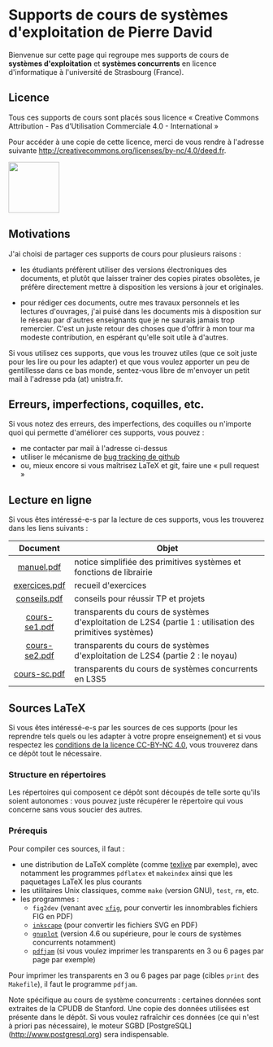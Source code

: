 Supports de cours de systèmes d'exploitation de Pierre David
============================================================

Bienvenue sur cette page qui regroupe mes supports de cours de **systèmes
d'exploitation** et **systèmes concurrents** en licence d'informatique
à l'université de Strasbourg (France).


Licence
-------

Tous ces supports de cours sont placés sous licence « Creative Commons
Attribution - Pas d’Utilisation Commerciale 4.0 - International »

Pour accéder à une copie de cette licence, merci de vous rendre à
l'adresse suivante <http://creativecommons.org/licenses/by-nc/4.0/deed.fr>.

<img src="http://mirrors.creativecommons.org/presskit/buttons/88x31/png/by-nc.png" width="100">


Motivations
-----------

J'ai choisi de partager ces supports de cours pour plusieurs raisons :

- les étudiants préfèrent utiliser des versions électroniques des
    documents, et plutôt que laisser trainer des copies pirates
    obsolètes, je préfère directement mettre à disposition les
    versions à jour et originales.

- pour rédiger ces documents, outre mes travaux personnels et les
    lectures d'ouvrages, j'ai puisé dans les documents mis à disposition
    sur le réseau par d'autres enseignants que je ne saurais jamais
    trop remercier. C'est un juste retour des choses que d'offrir à
    mon tour ma modeste contribution, en espérant qu'elle soit utile
    à d'autres.

Si vous utilisez ces supports, que vous les trouvez utiles (que ce soit
juste pour les lire ou pour les adapter) et que vous voulez apporter un
peu de gentillesse dans ce bas monde, sentez-vous libre de m'envoyer un
petit mail à l'adresse pda (at) unistra.fr.


Erreurs, imperfections, coquilles, etc.
---------------------------------------

Si vous notez des erreurs, des imperfections, des coquilles ou n'importe
quoi qui permette d'améliorer ces supports, vous pouvez :
- me contacter par mail à l'adresse ci-dessus
- utiliser le mécanisme de [bug tracking de github](../../issues)
- ou, mieux encore si vous maîtrisez LaTeX et git, faire une « pull request »


Lecture en ligne
----------------

Si vous êtes intéressé-e-s par la lecture de ces supports, vous les
trouverez dans les liens suivants :

| Document | Objet |
| :------: | ----- |
| [manuel.pdf](http://dpt-info.u-strasbg.fr/~pda/manuel.pdf) | notice simplifiée des primitives systèmes et fonctions de librairie |
| [exercices.pdf](http://dpt-info.u-strasbg.fr/~pda/exercices.pdf) | recueil d'exercices |
| [conseils.pdf](http://dpt-info.u-strasbg.fr/~pda/conseils.pdf) | conseils pour réussir TP et projets |
| [cours-se1.pdf](http://dpt-info.u-strasbg.fr/~pda/cours-se1.pdf) | transparents du cours de systèmes d'exploitation de L2S4 (partie 1 : utilisation des primitives systèmes) |
| [cours-se2.pdf](http://dpt-info.u-strasbg.fr/~pda/cours-se2.pdf) | transparents du cours de systèmes d'exploitation de L2S4 (partie 2 : le noyau) |
| [cours-sc.pdf](http://dpt-info.u-strasbg.fr/~pda/cours-sc.pdf) | transparents du cours de systèmes concurrents en L3S5 |


Sources LaTeX
-------------

Si vous êtes intéressé-e-s par les sources de ces supports (pour
les reprendre tels quels ou les adapter à votre propre enseignement)
et si vous respectez les [conditions de la licence CC-BY-NC 4.0](http://creativecommons.org/licenses/by-nc/4.0/deed.fr),
vous trouverez dans ce dépôt tout le nécessaire.

### Structure en répertoires

Les répertoires qui composent ce dépôt sont découpés de telle sorte
qu'ils soient autonomes : vous pouvez juste récupérer le répertoire
qui vous concerne sans vous soucier des autres.

### Prérequis

Pour compiler ces sources, il faut :

- une distribution de LaTeX complète (comme [texlive](https://www.tug.org/texlive/) par exemple), avec notamment les programmes `pdflatex` et `makeindex`
  ainsi que les paquetages LaTeX les plus courants
- les utilitaires Unix classiques, comme `make` (version GNU), `test`,
    `rm`, etc.
- les programmes :
  * `fig2dev` (venant avec [`xfig`](http://www.xfig.org), pour convertir les innombrables fichiers FIG en PDF)
  * [`inkscape`](http://www.inkscape.org) (pour convertir les fichiers SVG en PDF)
  * [`gnuplot`](http://www.gnuplot.info) (version 4.6 ou supérieure, pour le cours de systèmes concurrents notamment)
  * [`pdfjam`](http://www2.warwick.ac.uk/fac/sci/statistics/staff/academic-research/firth/software/pdfjam) (si vous voulez imprimer les transparents en 3 ou 6 pages par page par exemple)

Pour imprimer les transparents en 3 ou 6 pages par page (cibles `print`
des `Makefile`), il faut le programme `pdfjam`.

Note spécifique au cours de système concurrents : certaines données
sont extraites de la CPUDB de Stanford. Une copie des données utilisées
est présente dans le dépôt. Si vous voulez rafraîchir ces données
(ce qui n'est à priori pas nécessaire), le moteur SGBD [PostgreSQL]
(http://www.postgresql.org) sera indispensable.
